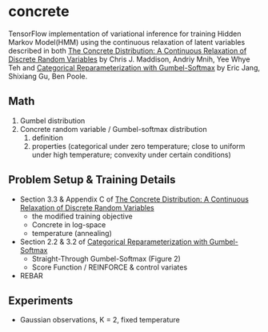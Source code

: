 # concrete

TensorFlow implementation of variational inference for training Hidden Markov Model(HMM) using the continuous relaxation of latent variables described in both [The Concrete Distribution: A Continuous Relaxation of Discrete Random Variables](https://arxiv.org/abs/1611.00712) by Chris J. Maddison, Andriy Mnih, Yee Whye Teh and [Categorical Reparameterization with Gumbel-Softmax](https://arxiv.org/abs/1611.01144) by Eric Jang, Shixiang Gu, Ben Poole.

## Math
1. Gumbel distribution
2. Concrete random variable / Gumbel-softmax distribution
    1. definition
    2. properties (categorical under zero temperature; close to uniform under high temperature; convexity under certain conditions)

## Problem Setup & Training Details
- Section 3.3 & Appendix C of [The Concrete Distribution: A Continuous Relaxation of Discrete Random Variables](https://arxiv.org/abs/1611.00712)
    - the modified training objective
    - Concrete in log-space
    - temperature (annealing)
- Section 2.2 & 3.2 of [Categorical Reparameterization with Gumbel-Softmax](https://arxiv.org/abs/1611.01144)
    - Straight-Through Gumbel-Softmax (Figure 2)
    - Score Function / REINFORCE & control variates
- REBAR

## Experiments
- Gaussian observations, K = 2, fixed temperature
